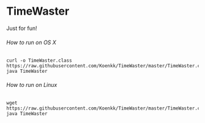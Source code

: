 TimeWaster
==========
Just for fun!

###### How to run on OS X
```
curl -o TimeWaster.class https://raw.githubusercontent.com/Koenkk/TimeWaster/master/TimeWaster.class
java TimeWaster
```

###### How to run on Linux
```
wget https://raw.githubusercontent.com/Koenkk/TimeWaster/master/TimeWaster.class
java TimeWaster
```
